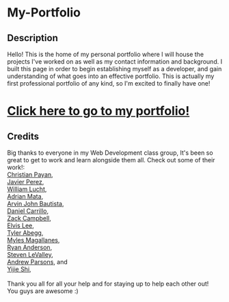 # My-Portfolio

## Description

Hello!
  This is the home of my personal portfolio where I will house the projects I've worked on as well as my contact information and background. I built this page in order to begin establishing myself as a developer, and gain understanding of what goes into an effective portfolio. This is actually my first professional portfolio of any kind, so I'm excited to finally have one!

# [Click here to go to my portfolio!](https://hdezbriant.github.io/My-Portfolio/)

## Credits

Big thanks to everyone in my Web Development class group,
It's been so great to get to work and learn alongside them all.
Check out some of their work!:\
[Christian Payan](https://github.com/chrispayan),\
[Javier Perez](https://github.com/javierperez98),\
[William Lucht](https://github.com/d606n6k),\
[Adrian Mata](https://github.com/amata7),\
[Arvin John Bautista](https://github.com/irvinek01),\
[Daniel Carrillo](https://github.com/DanCarrillo93),\
[Zack Campbell](https://github.com/zax5021),\
[Elvis Lee](https://github.com/Elvis2681),\
[Tyler Abegg](https://github.com/UnDuhDuhSea),\
[Myles Magallanes](https://github.com/myles502),\
[Ryan Anderson](Ryansswell),\
[Steven LeValley](https://github.com/sjlevalley),\
[Andrew Parsons](https://github.com/tvnames), and\
[Yijie Shi](https://github.com/runescape11111),\
\
Thank you all for all your help and for staying up to help each other out!\
You guys are awesome :)
